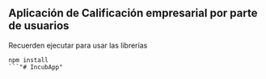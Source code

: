 ## Aplicación de Calificación empresarial por parte de usuarios


Recuerden ejecutar para usar las librerías

```
npm install
```"# IncubApp" 
